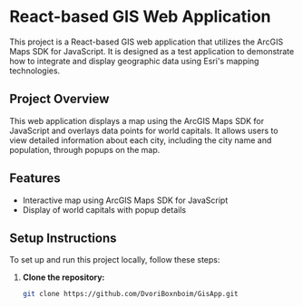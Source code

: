 # React-based GIS Web Application

This project is a React-based GIS web application that utilizes the ArcGIS Maps SDK for JavaScript. It is designed as a test application to demonstrate how to integrate and display geographic data using Esri's mapping technologies.

## Project Overview

This web application displays a map using the ArcGIS Maps SDK for JavaScript and overlays data points for world capitals. It allows users to view detailed information about each city, including the city name and population, through popups on the map.

## Features

- Interactive map using ArcGIS Maps SDK for JavaScript
- Display of world capitals with popup details

## Setup Instructions

To set up and run this project locally, follow these steps:

1. **Clone the repository:**

   ```bash
   git clone https://github.com/DvoriBoxnboim/GisApp.git
